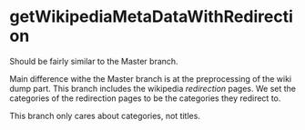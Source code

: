 getWikipediaMetaDataWithRedirection
====================

Should be fairly similar to the Master branch. 

Main difference withe the Master branch is at the preprocessing of the wiki dump part. This branch includes the wikipedia <i>redirection</i> pages. We set the categories of the redirection pages to be the categories they redirect to.

This branch only cares about categories, not titles.

